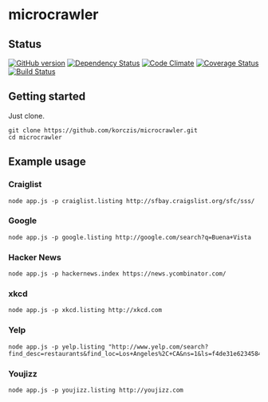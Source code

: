 # microcrawler

## Status

[![GitHub version](https://badge.fury.io/gh/korczis%2Fmicrocrawler.png)](http://badge.fury.io/gh/korczis%2Fmicrocrawler)
[![Dependency Status](https://gemnasium.com/korczis/microcrawler.svg)](https://gemnasium.com/korczis/microcrawler)
[![Code Climate](https://codeclimate.com/github/korczis/microcrawler.png)](https://codeclimate.com/github/korczis/microcrawler)
[![Coverage Status](https://coveralls.io/repos/korczis/microcrawler/badge.png)](https://coveralls.io/r/korczis/microcrawler)
[![Build Status](https://travis-ci.org/korczis/microcrawler.png)](https://travis-ci.org/korczis/microcrawler)

## Getting started

Just clone.

```
git clone https://github.com/korczis/microcrawler.git
cd microcrawler
```

## Example usage

### Craiglist

```
node app.js -p craiglist.listing http://sfbay.craigslist.org/sfc/sss/
```

### Google

```
node app.js -p google.listing http://google.com/search?q=Buena+Vista
```

### Hacker News

```
node app.js -p hackernews.index https://news.ycombinator.com/
```

### xkcd

```
node app.js -p xkcd.listing http://xkcd.com
```

### Yelp

```
node app.js -p yelp.listing "http://www.yelp.com/search?find_desc=restaurants&find_loc=Los+Angeles%2C+CA&ns=1&ls=f4de31e623458437"
```

### Youjizz

```
node app.js -p youjizz.listing http://youjizz.com
```
